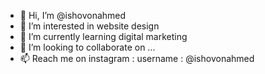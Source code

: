 - 👋 Hi, I’m @ishovonahmed
- 👀 I’m interested in website design
- 🌱 I’m currently learning digital marketing
- 💞️ I’m looking to collaborate on ...
- 📫 Reach me on instagram : username : @ishovonahmed

<!---
ishovonahmed/ishovonahmed is a ✨ special ✨ repository because its `README.md` (this file) appears on your GitHub profile.
You can click the Preview link to take a look at your changes.
--->
